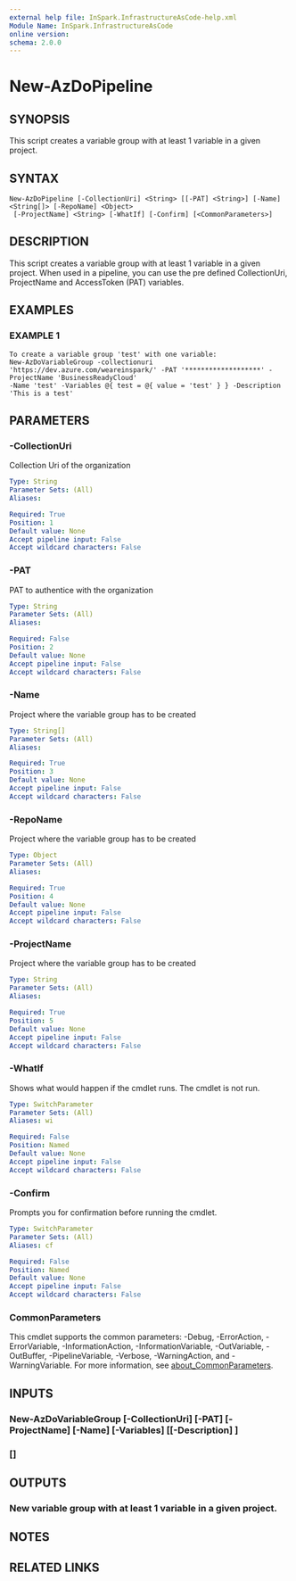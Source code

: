 ```yaml
---
external help file: InSpark.InfrastructureAsCode-help.xml
Module Name: InSpark.InfrastructureAsCode
online version:
schema: 2.0.0
---
```


# New-AzDoPipeline

## SYNOPSIS
This script creates a variable group with at least 1 variable in a given project.

## SYNTAX

```
New-AzDoPipeline [-CollectionUri] <String> [[-PAT] <String>] [-Name] <String[]> [-RepoName] <Object>
 [-ProjectName] <String> [-WhatIf] [-Confirm] [<CommonParameters>]
```

## DESCRIPTION
This script creates a variable group with at least 1 variable in a given project.
When used in a pipeline, you can use the pre defined CollectionUri,
ProjectName and AccessToken (PAT) variables.

## EXAMPLES

### EXAMPLE 1
```
To create a variable group 'test' with one variable:
New-AzDoVariableGroup -collectionuri 'https://dev.azure.com/weareinspark/' -PAT '*******************' -ProjectName 'BusinessReadyCloud'
-Name 'test' -Variables @{ test = @{ value = 'test' } } -Description 'This is a test'
```

## PARAMETERS

### -CollectionUri
Collection Uri of the organization

```yaml
Type: String
Parameter Sets: (All)
Aliases:

Required: True
Position: 1
Default value: None
Accept pipeline input: False
Accept wildcard characters: False
```

### -PAT
PAT to authentice with the organization

```yaml
Type: String
Parameter Sets: (All)
Aliases:

Required: False
Position: 2
Default value: None
Accept pipeline input: False
Accept wildcard characters: False
```

### -Name
Project where the variable group has to be created

```yaml
Type: String[]
Parameter Sets: (All)
Aliases:

Required: True
Position: 3
Default value: None
Accept pipeline input: False
Accept wildcard characters: False
```

### -RepoName
Project where the variable group has to be created

```yaml
Type: Object
Parameter Sets: (All)
Aliases:

Required: True
Position: 4
Default value: None
Accept pipeline input: False
Accept wildcard characters: False
```

### -ProjectName
Project where the variable group has to be created

```yaml
Type: String
Parameter Sets: (All)
Aliases:

Required: True
Position: 5
Default value: None
Accept pipeline input: False
Accept wildcard characters: False
```

### -WhatIf
Shows what would happen if the cmdlet runs. The cmdlet is not run.

```yaml
Type: SwitchParameter
Parameter Sets: (All)
Aliases: wi

Required: False
Position: Named
Default value: None
Accept pipeline input: False
Accept wildcard characters: False
```

### -Confirm
Prompts you for confirmation before running the cmdlet.

```yaml
Type: SwitchParameter
Parameter Sets: (All)
Aliases: cf

Required: False
Position: Named
Default value: None
Accept pipeline input: False
Accept wildcard characters: False
```

### CommonParameters
This cmdlet supports the common parameters: -Debug, -ErrorAction, -ErrorVariable, -InformationAction, -InformationVariable, -OutVariable, -OutBuffer, -PipelineVariable, -Verbose, -WarningAction, and -WarningVariable. For more information, see [about_CommonParameters](http://go.microsoft.com/fwlink/?LinkID=113216).

## INPUTS

### New-AzDoVariableGroup [-CollectionUri] <string> [-PAT] <string> [-ProjectName] <string> [-Name] <string> [-Variables] <hashtable> [[-Description] <string>]
### [<CommonParameters>]
## OUTPUTS

### New variable group with at least 1 variable in a given project.
## NOTES

## RELATED LINKS
